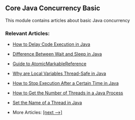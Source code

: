 ## Core Java Concurrency Basic

This module contains articles about basic Java concurrency

### Relevant Articles:

- [How to Delay Code Execution in Java](docs/Java_Delay_Execution.md)
- [Difference Between Wait and Sleep in Java](docs/Java_Wait_Sleep.md)
- [Guide to AtomicMarkableReference](docs/Java_AtomicMarkableReference.md)
- [Why are Local Variables Thread-Safe in Java](docs/Java_LocalVariable_ThreadSafe.md)
- [How to Stop Execution After a Certain Time in Java](docs/Java_StopExecution_AfterCertainTime.md)
- [How to Get the Number of Threads in a Java Process](docs/Java_Get_ThreadNumber.md)
- [Set the Name of a Thread in Java](docs/Java_Set_ThreadName.md)

- More Articles: [[next -->]](../java-concurrency-basic-3/README.md)